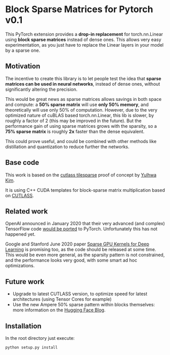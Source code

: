 # Block Sparse Matrices for Pytorch v0.1

This PyTorch extension provides a **drop-in replacement** for torch.nn.Linear using **block sparse matrices** instead of dense ones.
This allows very easy experimentation, as you just have to replace the Linear layers in your model by a sparse one.

## Motivation
The incentive to create this library is to let people test the idea that **sparse matrices can be used in neural networks**, instead of dense ones, without significantly altering the precision.  
 
This would be great news as sparse matrices allows savings in both space and compute: a **50% sparse matrix** will use **only 50% memory**, and theoretically will use only 50% of computation.
However, due to the very optimized nature of cuBLAS based torch.nn.Linear, this lib is slower, by roughly a factor of 2 (this may be improved in the future).
But the performance gain of using sparse matrices grows with the sparsity, so a **75% sparse matrix** is roughly **2x** faster than the dense equivalent.

This could prove useful, and could be combined with other methods like distillation and quantization to reduce further the networks.  

## Base code
This work is based on the [cutlass tilesparse](https://github.com/YulhwaKim/cutlass_tilesparse) proof of concept by [Yulhwa Kim](https://github.com/YulhwaKim).

It is using C++ CUDA templates for block-sparse matrix multiplication based on [CUTLASS](https://developer.nvidia.com/blog/cutlass-linear-algebra-cuda/).

## Related work
OpenAI announced in January 2020 that their very advanced (and complex) TensorFlow code [would be ported](https://openai.com/blog/openai-pytorch/) to PyTorch.
Unfortunately this has not happened yet.

Google and Stanford June 2020 paper [Sparse GPU Kernels for Deep Learning](https://arxiv.org/abs/2006.10901) is promising too, as the code should be released at some time.
This would be even more general, as the sparsity pattern is not constrained, and the performance looks very good, with some smart ad hoc optimizations.  

## Future work
- Upgrade to latest CUTLASS version, to optimize speed for latest architectures (using Tensor Cores for example)
- Use the new Ampere 50% sparse pattern within blocks themselves: more information on the [Hugging Face Blog](https://medium.com/huggingface/sparse-neural-networks-2-n-gpu-performance-b8bc9ce950fc). 

## Installation
In the root directory just execute: 
```
python setup.py install 
```
